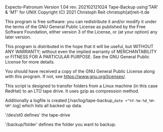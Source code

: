 Expecto-Patronum Version 1.04 rev. 202102121024
Tape-Backup using'TAR' & 'MT' for UNIX 
Copyright (C) 2021 Christoph Reit christoph[at]reit-it.de


This program is free software: you can redistribute it and/or modify
it under the terms of the GNU General Public License as published by
the Free Software Foundation, either version 3 of the License, or
(at your option) any later version.

This program is distributed in the hope that it will be useful,
but WITHOUT ANY WARRANTY; without even the implied warranty of
MERCHANTABILITY or FITNESS FOR A PARTICULAR PURPOSE.  See the
GNU General Public License for more details.

You should have received a copy of the GNU General Public License
along with this program.  If not, see <https://www.gnu.org/licenses/>.

This script is designed to transfer folders from a Linux machine (in this case RedHat) to an LTO tape drive. 
It uses gzip as compression method. 

Additionally a logfile is created [/var/log/tape-backup_`date +"%Y-%m-%d_%H-%M"`.log] which lists all backed up data.

'/dev/st0 defines' the tape-drive

'/backup/folder' defines the folder you want to backup. 
